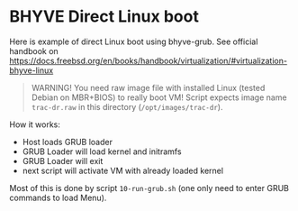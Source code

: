 # BHYVE Direct Linux boot

Here is example of direct Linux boot using bhyve-grub. See 
official handbook on https://docs.freebsd.org/en/books/handbook/virtualization/#virtualization-bhyve-linux

> WARNING! You need raw image file with installed Linux (tested Debian on MBR+BIOS) to really boot VM!
> Script expects image name `trac-dr.raw` in this directory (`/opt/images/trac-dr`).

How it works:
- Host loads GRUB loader
- GRUB Loader will load kernel and initramfs
- GRUB Loader will exit
- next script will activate VM with already loaded kernel

Most of this is done by script `10-run-grub.sh` (one only need to enter GRUB commands to load Menu).

